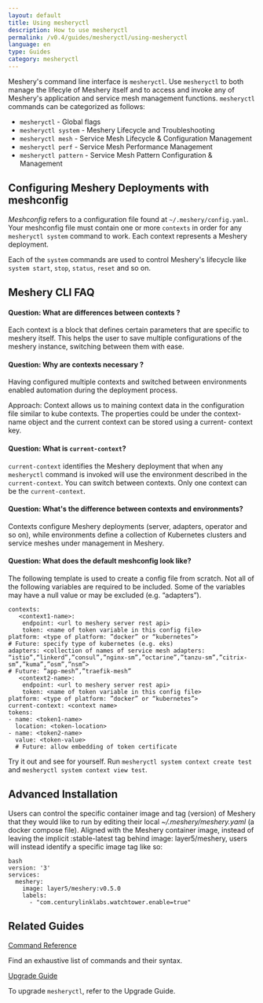 ```yaml
---
layout: default
title: Using mesheryctl
description: How to use mesheryctl
permalink: /v0.4/guides/mesheryctl/using-mesheryctl 
language: en
type: Guides
category: mesheryctl
---
```


Meshery's command line interface is `mesheryctl`. Use `mesheryctl` to both manage the lifecyle of Meshery itself and to access and invoke any of Meshery's application and service mesh management functions. `mesheryctl` commands can be categorized as follows:

- `mesheryctl` - Global flags
- `mesheryctl system` - Meshery Lifecycle and Troubleshooting
- `mesheryctl mesh` - Service Mesh Lifecycle & Configuration Management
- `mesheryctl perf` -  Service Mesh Performance Management
- `mesheryctl pattern` - Service Mesh Pattern Configuration & Management


## Configuring Meshery Deployments with meshconfig

*Meshconfig* refers to a configuration file found at `~/.meshery/config.yaml`. Your meshconfig file must contain one or more `contexts` in order for any `mesheryctl system` command to work. Each context represents a Meshery deployment.


Each of the `system` commands are used to control Meshery's lifecycle like `system start`, `stop`, `status`, `reset` and so on. 


## Meshery CLI FAQ
#### Question: What are differences between contexts ?
Each context is a block that defines certain parameters that are specific to meshery itself. 
This helps the user to save multiple configurations of the meshery instance, switching between them with ease.

#### Question: Why are contexts necessary ?
Having configured multiple contexts and switched between environments enabled automation during the deployment process.

Approach: 
Context allows us to maining context data in the configuration file similar to kube contexts. The properties could be under the context-name object and the current context can be stored using a current- context key.

#### Question: What is `current-context`?
`current-context` identifies the Meshery deployment that when any `mesheryctl` command is invoked will use the environment described in the `current-context`. You can switch between contexts. Only one context can be the `current-context`.
#### Question: What's the difference between contexts and environments?
Contexts configure Meshery deployments (server, adapters, operator and so on), while environments define a collection of Kubernetes clusters and service meshes under management in Meshery.

#### Question: What does the default meshconfig look like? 
The following template is used to create a config file from scratch. Not all of the following variables are required to be included. Some of the variables may have a null value or may be excluded (e.g. “adapters”).

```
contexts:
   <context1-name>:
	endpoint: <url to meshery server rest api>
	token: <name of token variable in this config file>
platform: <type of platform: ”docker” or “kubernetes”> 
# Future: specify type of kubernetes (e.g. eks)
adapters: <collection of names of service mesh adapters: “istio”,“linkerd”,”consul”,”nginx-sm”,”octarine”,”tanzu-sm”,”citrix-sm”,”kuma”,”osm”,”nsm”> 
# Future: ”app-mesh”,”traefik-mesh”
   <context2-name>:
	endpoint: <url to meshery server rest api>
	token: <name of token variable in this config file>
platform: <type of platform: ”docker” or “kubernetes”>
current-context: <context name>
tokens:
- name: <token1-name>
  location: <token-location>
- name: <token2-name>
  value: <token-value> 
  # Future: allow embedding of token certificate
```

Try it out and see for yourself. Run `mesheryctl system context create test` and `mesheryctl system context view test`.

## Advanced Installation

Users can control the specific container image and tag (version) of Meshery that they would like to run by editing their local *~/.meshery/meshery.yaml* (a docker compose file).
Aligned with the Meshery container image, instead of leaving the implicit :stable-latest tag behind image: layer5/meshery, users will instead identify a specific image tag like so:

```
bash
version: '3'
services:
  meshery:
    image: layer5/meshery:v0.5.0
    labels:
      - "com.centurylinklabs.watchtower.enable=true"
```

## Related Guides

<div class="wrapper" style="text-align: left;">
  <div>
  <a href="{{ site.baseurl }}/reference/mesheryctl">
    <div class="overview">Command Reference</div>
  </a>
  <p>Find an exhaustive list of commands and their syntax.</p>
</div>

<div>
  <a href="{{ site.baseurl }}/guides/upgrade">
    <div class="overview">Upgrade Guide</div>
  </a>
  <p>To upgrade <code>mesheryctl</code>, refer to the Upgrade Guide.</p>
</div>
</div>


<!--
## Installing `mesheryctl`

### Mac or Linux

Use your choice of homebrew or bash to install `mesheryctl`. You only need to use one.
### Homebrew

Install `mesheryctl` and run Meshery on Mac with Homebrew.

#### Installing with Homebrew

To install `mesheryctl`, execute the following commands:

 <pre class="codeblock-pre"><div class="codeblock">
 <div class="clipboardjs">
 brew tap layer5io/tap
 brew install mesheryctl
 mesheryctl system start
 </div></div>
 </pre>

**Upgrading with Homebrew**

To upgrade `mesheryctl`, execute the following command:

 <pre class="codeblock-pre"><div class="codeblock">
 <div class="clipboardjs">
 brew upgrade mesheryctl
 </div></div>
 </pre>

#### Bash

**Installing with Bash**

Install `mesheryctl` and run Meshery on Mac or Linux with this script:

 <pre class="codeblock-pre"><div class="codeblock">
 <div class="clipboardjs">
 curl -L https://git.io/meshery | bash -
 </div></div>
 </pre>

**Upgrading with Bash**

Upgrade `mesheryctl` and run Meshery on Mac or Linux with this script:

 <pre class="codeblock-pre"><div class="codeblock">
 <div class="clipboardjs">
 curl -L https://git.io/meshery | bash -
 </div></div>
 </pre>

## Windows

### Installing the `mesheryctl` binary

Download and unzip `mesheryctl` from the [Meshery releases](https://github.com/layer5io/meshery/releases/latest) page. Add `mesheryctl` to your PATH for ease of use. Then, execute:

 <pre class="codeblock-pre"><div class="codeblock">
 <div class="clipboardjs">
 ./mesheryctl system start
 </div></div>
 </pre>

### Scoop

Use [Scoop](https://scoop.sh) to install Meshery on your Windows machine.

**Installing with Scoop**

Add the Meshery Scoop Bucket and install:

 <pre class="codeblock-pre"><div class="codeblock">
 <div class="clipboardjs">
 scoop bucket add mesheryctl https://github.com/layer5io/scoop-bucket.git
 scoop install mesheryctl
 </div></div>
 </pre>

**Upgrading with Scoop**

To upgrade `mesheryctl`, execute the following command:

 <pre class="codeblock-pre"><div class="codeblock">
 <div class="clipboardjs">
 scoop update mesheryctl
 </div></div>
 </pre>

--> 
